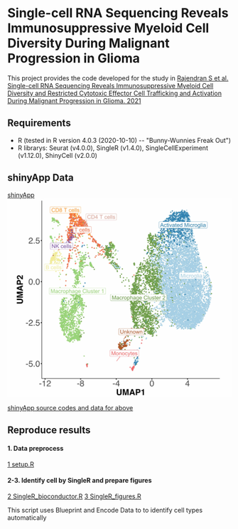 # **Single-cell RNA Sequencing Reveals Immunosuppressive Myeloid Cell Diversity During Malignant Progression in Glioma**

This project provides the code developed for the study in [Rajendran S et al. Single-cell RNA Sequencing Reveals Immunosuppressive Myeloid Cell Diversity and Restricted Cytotoxic Effector Cell Trafficking and Activation During Malignant Progression in Glioma. 2021](https://www.biorxiv.org/content/10.1101/2021.09.24.461735v1.full)


## **Requirements**

* R (tested in R version 4.0.3 (2020-10-10) -- "Bunny-Wunnies Freak Out")
* R librarys: Seurat (v4.0.0), SingleR (v1.4.0), SingleCellExperiment (v1.12.0), ShinyCell (v2.0.0)

## **shinyApp Data**

[shinyApp](https://weillcornellmed.shinyapps.io/3_samples_ShinyCell)
![](https://github.com/nyuhuyang/scRNAseq-GBM/blob/master/Figures/UMAP.jpg)

[shinyApp source codes and data for above ](https://www.dropbox.com/sh/s7ewv1s5clmpjua/AAALKvlMATgbxhcrlDEhqiqqa)

## **Reproduce results**

#### **1. Data preprocess**
[1 setup.R](https://github.com/nyuhuyang/scRNAseq-GBM/blob/main/R/3_samples/setup.R)

#### **2-3. Identify cell by SingleR and prepare figures**
[2 SingleR_bioconductor.R](https://github.com/nyuhuyang/scRNAseq-GBM/blob/main/R/3_samples/SingleR_bioconductor.R)
[3 SingleR_figures.R](https://github.com/nyuhuyang/scRNAseq-GBM/blob/main/R/3_samples/SingleR_figures.R)

This script uses Blueprint and Encode Data to to identify cell types automatically

